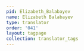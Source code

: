 ```yaml
---
pid: Elizabeth_Balabayev
name: Elizabeth Balabayev
type: translator
order: '041'
layout: tagpage
collection: translator_tags
---
```

